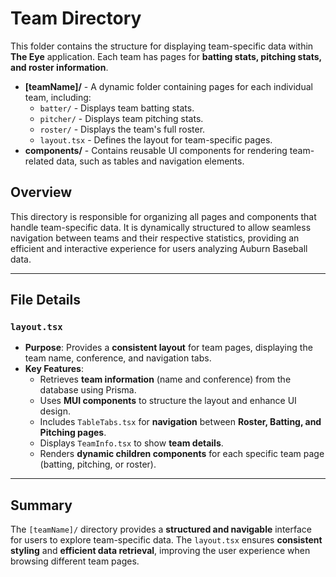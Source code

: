 # Team Directory

This folder contains the structure for displaying team-specific data within **The Eye** application. Each team has pages for **batting stats, pitching stats, and roster information**.

- **[teamName]/** - A dynamic folder containing pages for each individual team, including:
  - `batter/` - Displays team batting stats.
  - `pitcher/` - Displays team pitching stats.
  - `roster/` - Displays the team's full roster.
  - `layout.tsx` - Defines the layout for team-specific pages.
- **components/** - Contains reusable UI components for rendering team-related data, such as tables and navigation elements.


## Overview

This directory is responsible for organizing all pages and components that handle team-specific data. It is dynamically structured to allow seamless navigation between teams and their respective statistics, providing an efficient and interactive experience for users analyzing Auburn Baseball data.


---

## File Details

### `layout.tsx`
- **Purpose**: Provides a **consistent layout** for team pages, displaying the team name, conference, and navigation tabs.
- **Key Features**:
  - Retrieves **team information** (name and conference) from the database using Prisma.
  - Uses **MUI components** to structure the layout and enhance UI design.
  - Includes `TableTabs.tsx` for **navigation** between **Roster, Batting, and Pitching pages**.
  - Displays `TeamInfo.tsx` to show **team details**.
  - Renders **dynamic children components** for each specific team page (batting, pitching, or roster).

---

## Summary
The `[teamName]/` directory provides a **structured and navigable** interface for users to explore team-specific data. The `layout.tsx` ensures **consistent styling** and **efficient data retrieval**, improving the user experience when browsing different team pages.

